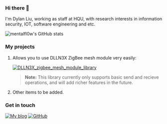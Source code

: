 ### Hi there 👋
I'm Dylan Liu, working as staff at HQU, with research interests in information security, IOT, software engineering and etc.

![mentalfl0w's GitHub stats](https://github-readme-stats.vercel.app/api?username=mentalfl0w&show_icons=true&theme=swift)


### My projects

1. Allows you to use DLLN3X ZigBee mesh module very easily:

    [![DLLN3X_zigbee_mesh_module_library](https://github-readme-stats.vercel.app/api/pin?username=mentalfl0w&repo=DLLN3X_zigbee_mesh_module_library&theme=swift)](https://github.com/mentalfl0w/DLLN3X_zigbee_mesh_module_library)

    > **Note:** This library currently only supports basic send and recieve operations, and will add richer features in the future.

2. Other items to be added.

### Get in touch

[![My blog](https://img.shields.io/badge/Blog-https%3A%2F%2Fblog.ourdocs.cn-blue)](https://blog.ourdocs.cn/)
[![GitHub](https://img.shields.io/badge/GitHub-grey?logo=github)](https://github.com/mentalfl0w)


